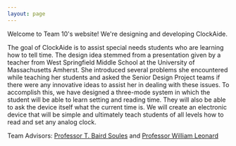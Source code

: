 ```yaml
---
layout: page
---
```

Welcome to Team 10's website! We're designing and developing ClockAide.

The goal of ClockAide is to assist special needs students who are learning how to tell time. The design idea stemmed from a presentation given by a teacher from West Springfield Middle School at the University of Massachusetts Amherst. She introduced several problems she encountered while teaching her students and asked the Senior Design Project teams if there were any innovative ideas to assist her in dealing with these issues. To accomplish this, we have designed a three-mode system in which the student will be able to learn setting and reading time. They will also be able to ask the device itself what the current time is. We will create an electronic device that will be simple and ultimately teach students of all levels how to read and set any analog clock.

Team Advisors: [Professor T. Baird Soules](http://ece.umass.edu/faculty/baird-soules) and [Professor William Leonard](http://ece.umass.edu/faculty/william-leonard)

